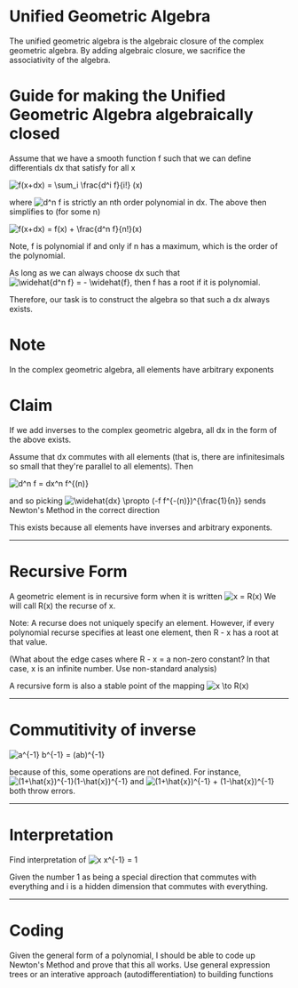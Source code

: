 # Unified Geometric Algebra

The unified geometric algebra is the algebraic closure of the complex geometric algebra.  By adding algebraic closure, we sacrifice the associativity of the algebra.

# Guide for making the Unified Geometric Algebra algebraically closed

Assume that we have a smooth function f such that we can define differentials dx that satisfy for all x

<img src="https://latex.codecogs.com/svg.latex?f(x&plus;dx)&space;=&space;\sum_i&space;\frac{d^i&space;f}{i!}&space;(x)" title="f(x+dx) = \sum_i \frac{d^i f}{i!} (x)" />

where <img src="https://latex.codecogs.com/svg.latex?d^n&space;f" title="d^n f" /> is strictly an nth order polynomial in dx.  The above then simplifies to (for some n)

<img src="https://latex.codecogs.com/svg.latex?f(x&plus;dx)&space;=&space;f(x)&space;&plus;&space;\frac{d^n&space;f}{n!}(x)" title="f(x+dx) = f(x) + \frac{d^n f}{n!}(x)" />

Note, f is polynomial if and only if n has a maximum, which is the order of the polynomial.

As long as we can always choose dx such that <img src="https://latex.codecogs.com/svg.latex?\widehat{d^n&space;f}&space;=&space;-&space;\widehat{f}" title="\widehat{d^n f} = - \widehat{f}" />, then f has a root if it is polynomial.

Therefore, our task is to construct the algebra so that such a dx always exists.

# Note

In the complex geometric algebra, all elements have arbitrary exponents

# Claim

If we add inverses to the complex geometric algebra, all dx in the form of the above exists.

Assume that dx commutes with all elements (that is, there are infinitesimals so small that they're parallel to all elements).  Then

<img src="https://latex.codecogs.com/svg.latex?d^n&space;f&space;=&space;dx^n&space;f^{(n)}" title="d^n f = dx^n f^{(n)}" />

and so picking <img src="https://latex.codecogs.com/svg.latex?\widehat{dx}&space;\propto&space;(-f&space;f^{-(n)})^{\frac{1}{n}}" title="\widehat{dx} \propto (-f f^{-(n)})^{\frac{1}{n}}" /> sends Newton's Method in the correct direction

This exists because all elements have inverses and arbitrary exponents.

---

# Recursive Form

A geometric element is in recursive form when it is written <img src="https://latex.codecogs.com/svg.latex?x&space;=&space;R(x)" title="x = R(x)" />  We will call R(x) the recurse of x.

Note: A recurse does not uniquely specify an element.  However, if every polynomial recurse specifies at least one element, then R - x has a root at that value.

(What about the edge cases where R - x = a non-zero constant?  In that case, x is an infinite number.  Use non-standard analysis)

A recursive form is also a stable point of the mapping <img src="https://latex.codecogs.com/svg.latex?x&space;\to&space;R(x)" title="x \to R(x)" />

---

# Commutitivity of inverse

<img src="https://latex.codecogs.com/svg.latex?a^{-1}&space;b^{-1}&space;=&space;(ab)^{-1}" title="a^{-1} b^{-1} = (ab)^{-1}" />

because of this, some operations are not defined.  For instance, <img src="https://latex.codecogs.com/svg.latex?(1&plus;\hat{x})^{-1}(1-\hat{x})^{-1}" title="(1+\hat{x})^{-1}(1-\hat{x})^{-1}" /> and <img src="https://latex.codecogs.com/svg.latex?(1&plus;\hat{x})^{-1}&space;&plus;&space;(1-\hat{x})^{-1}" title="(1+\hat{x})^{-1} + (1-\hat{x})^{-1}" /> both throw errors.

---

# Interpretation

Find interpretation of <img src="https://latex.codecogs.com/svg.latex?x&space;x^{-1}&space;=&space;1" title="x x^{-1} = 1" />

Given the number 1 as being a special direction that commutes with everything and i is a hidden dimension that commutes with everything. 

---

# Coding

Given the general form of a polynomial, I should be able to code up Newton's Method and prove that this all works.  Use general expression trees or an interative approach (autodifferentiation) to building functions
